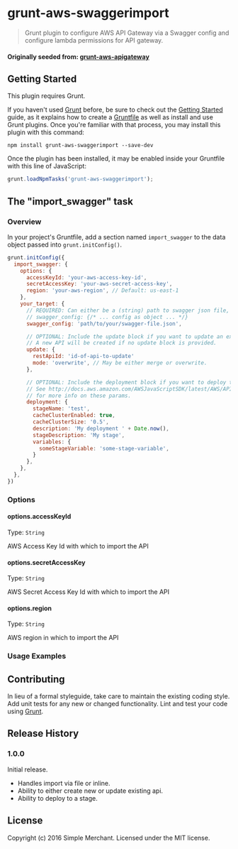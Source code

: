 # grunt-aws-swaggerimport

> Grunt plugin to configure AWS API Gateway via a Swagger config and configure
> lambda permissions for API gateway.

#### Originally seeded from: [grunt-aws-apigateway](https://github.com/spreaker/grunt-aws-apigateway)

## Getting Started
This plugin requires Grunt.

If you haven't used [Grunt](http://gruntjs.com/) before, be sure to check out the [Getting Started](http://gruntjs.com/getting-started) guide, as it explains how to create a [Gruntfile](http://gruntjs.com/sample-gruntfile) as well as install and use Grunt plugins. Once you're familiar with that process, you may install this plugin with this command:

```shell
npm install grunt-aws-swaggerimport --save-dev
```

Once the plugin has been installed, it may be enabled inside your Gruntfile with this line of JavaScript:

```js
grunt.loadNpmTasks('grunt-aws-swaggerimport');
```

## The "import_swagger" task

### Overview
In your project's Gruntfile, add a section named `import_swagger` to the data object passed into `grunt.initConfig()`.

```js
grunt.initConfig({
  import_swagger: {
    options: {
      accessKeyId: 'your-aws-access-key-id',
      secretAccessKey: 'your-aws-secret-access-key',
      region: 'your-aws-region', // Default: us-east-1
    },
    your_target: {
      // REQUIRED: Can either be a (string) path to swagger json file, or object.
      // swagger_config: {/* ... config as object ... */}
      swagger_config: 'path/to/your/swagger-file.json',

      // OPTIONAL: Include the update block if you want to update an existing API
      // A new API will be created if no update block is provided.
      update: {
        restApiId: 'id-of-api-to-update'
        mode: 'overwrite', // May be either merge or overwrite.
      },

      // OPTIONAL: Include the deployment block if you want to deploy the API to a stage.
      // See http://docs.aws.amazon.com/AWSJavaScriptSDK/latest/AWS/APIGateway.html#createDeployment-property
      // for more info on these params.
      deployment: {
        stageName: 'test',
        cacheClusterEnabled: true,
        cacheClusterSize: '0.5',
        description: 'My deployment ' + Date.now(),
        stageDescription: 'My stage',
        variables: {
          someStageVariable: 'some-stage-variable',
        }
      },
    },
  },
})
```

### Options

#### options.accessKeyId
Type: `String`

AWS Access Key Id with which to import the API

#### options.secretAccessKey
Type: `String`

AWS Secret Access Key Id with which to import the API

#### options.region
Type: `String`

AWS region in which to import the API

### Usage Examples

## Contributing
In lieu of a formal styleguide, take care to maintain the existing coding style. Add unit tests for any new or changed functionality. Lint and test your code using [Grunt](http://gruntjs.com/).

## Release History
### 1.0.0

Initial release.
 - Handles import via file or inline.
 - Ability to either create new or update existing api.
 - Ability to deploy to a stage.

## License
Copyright (c) 2016 Simple Merchant. Licensed under the MIT license.

